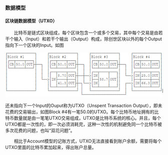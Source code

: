 ### 数据模型

#### 区块链数据模型（UTXO）

&emsp;&emsp;比特币是链式区块组成，每个区块包含一个或多个交易，其中每个交易是由若干个输入（Input）和若干个输出（Output）构成，除创世区块以外的每个Output指向下一个区块的Input。如图

![区块图](figures/120-1.png)

还未指向下一个Input的Ouput称为UTXO（Unspent Transaction Output），即未花费的交易输出，如图Block #4有一笔50.0的UTXO。每个比特币地址拥有的比特币数量就是由一笔笔UTXO交易组成，UTXO是比特币系统的核心。并且，每个UTXO都是一次性的，即一次必须消耗完，这种一次性的机制避免同一个比特币被多次花费的问题，也叫“双花问题”。

&emsp;&emsp;相比于Account模型的记账方式，UTXO无法直接看到账户余额，需要将每个UTXO里面的比特币累加起来，得出账户总量。



